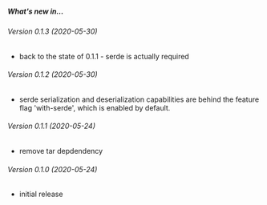 ##### What's new in…

###### Version 0.1.3 (2020-05-30)

* back to the state of 0.1.1 - serde is actually required

###### Version 0.1.2 (2020-05-30)

* serde serialization and deserialization capabilities are behind the feature flag 'with-serde', which is enabled by default.

###### Version 0.1.1 (2020-05-24)

* remove tar depdendency

###### Version 0.1.0 (2020-05-24)

* initial release
